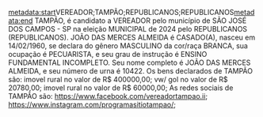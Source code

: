 <metadata:start>VEREADOR;TAMPÃO;REPUBLICANOS;REPUBLICANOS<metadata:end>
TAMPÃO, é candidato a VEREADOR pelo município de SÃO JOSÉ DOS CAMPOS - SP na eleição MUNICIPAL de 2024 pelo REPUBLICANOS (REPUBLICANOS). JOÃO DAS MERCES ALMEIDA é CASADO(A), nasceu em 14/02/1960, se declara do gênero MASCULINO da cor/raça BRANCA, sua ocupação é PECUARISTA, e seu grau de instrução é ENSINO FUNDAMENTAL INCOMPLETO. Seu nome completo é JOÃO DAS MERCES ALMEIDA, e seu número de urna é 10422.
Os bens declarados de TAMPÃO são: imovel rural no valor de R$ 400000,00; vw/ gol no valor de R$ 20780,00; imovel rural  no valor de R$ 60000,00; 
As redes sociais de TAMPÃO são: https://www.facebook.com/vereadortampao.ii; https://www.instagram.com/programasitiotampao/;